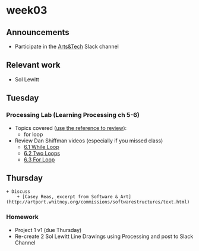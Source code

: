 # week03

## Announcements

+ Participate in the [Arts&Tech](https://join.slack.com/t/oberlin-art-tech/shared_invite/enQtNDMxMjM3MTY3Mjk5LTMwNWJkOTM0ZTE5YzJmOTljYzliNmIyN2VhYjFhZDI2NDQ5OTVjYjQ4NzFjYjBlMzgyNGZlNTQxYWNjMGNmNzk) Slack channel

## Relevant work
+ Sol Lewitt

## Tuesday

### Processing Lab (Learning Processing ch 5-6)

+ Topics covered ([use the reference to review](https://processing.org/reference/)):
	+ for loop
+ Review Dan Shiffman videos (especially  if you missed class)
	+ [6.1 While Loop](https://www.youtube.com/watch?v=RtAPBvz6k0Y)
	+ [6.2 Two Loops](https://www.youtube.com/watch?v=esKLU3dJo70)
	+ [6.3 For Loop](https://www.youtube.com/watch?v=h4ApLHe8tbk&vl=en)

## Thursday

	+ Discuss
		+ [Casey Reas, excerpt from Software & Art](http://artport.whitney.org/commissions/softwarestructures/text.html)

### Homework

+ Project 1 v1 (due Thursday)
+ Re-create 2 Sol Lewitt Line Drawings using Processing and post to Slack Channel
